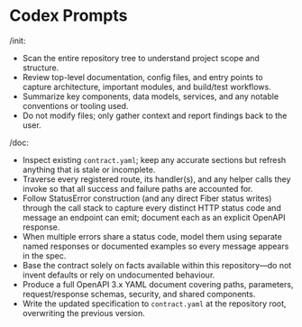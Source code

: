 # Codex Prompts

/init:
- Scan the entire repository tree to understand project scope and structure.
- Review top-level documentation, config files, and entry points to capture architecture, important modules, and build/test workflows.
- Summarize key components, data models, services, and any notable conventions or tooling used.
- Do not modify files; only gather context and report findings back to the user.

/doc:
- Inspect existing `contract.yaml`; keep any accurate sections but refresh anything that is stale or incomplete.
- Traverse every registered route, its handler(s), and any helper calls they invoke so that all success and failure paths are accounted for.
- Follow StatusError construction (and any direct Fiber status writes) through the call stack to capture every distinct HTTP status code and message an endpoint can emit; document each as an explicit OpenAPI response.
- When multiple errors share a status code, model them using separate named responses or documented examples so every message appears in the spec.
- Base the contract solely on facts available within this repository—do not invent defaults or rely on undocumented behaviour.
- Produce a full OpenAPI 3.x YAML document covering paths, parameters, request/response schemas, security, and shared components.
- Write the updated specification to `contract.yaml` at the repository root, overwriting the previous version.
